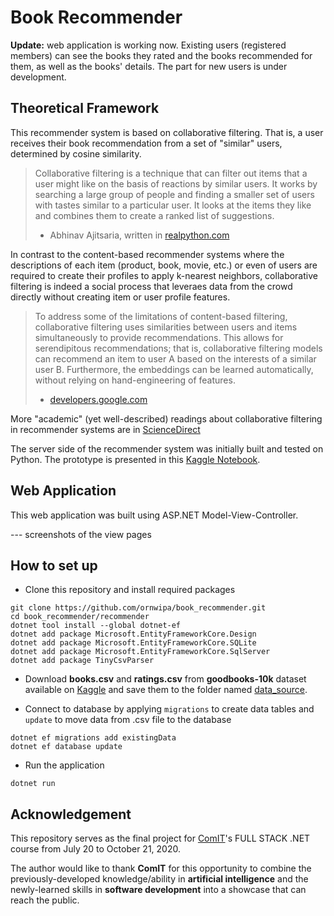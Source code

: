 # Book Recommender

**Update:** web application is working now. Existing users (registered members) can see the books they rated and the books recommended for them, as well as the books' details. The part for new users is under development.

## Theoretical Framework

This recommender system is based on collaborative filtering. That is, a user receives their book recommendation from a set of "similar" users, determined by cosine similarity.

> Collaborative filtering is a technique that can filter out items that a user might like on the basis of reactions by similar users. It works by searching a large group of people and finding a smaller set of users with tastes similar to a particular user. It looks at the items they like and combines them to create a ranked list of suggestions.
> - Abhinav Ajitsaria, written in [realpython.com](https://realpython.com/build-recommendation-engine-collaborative-filtering/#reader-comments)

In contrast to the content-based recommender systems where the descriptions of each item (product, book, movie, etc.) or even of users are required to create their profiles to apply k-nearest neighbors, collaborative filtering is indeed a social process that leveraes data from the crowd directly without creating item or user profile features. 

> To address some of the limitations of content-based filtering, collaborative filtering uses similarities between users and items simultaneously to provide recommendations. This allows for serendipitous recommendations; that is, collaborative filtering models can recommend an item to user A based on the interests of a similar user B. Furthermore, the embeddings can be learned automatically, without relying on hand-engineering of features.
> - [developers.google.com](https://developers.google.com/machine-learning/recommendation/collaborative/basics)

More "academic" (yet well-described) readings about collaborative filtering in recommender systems are in [ScienceDirect](https://www.sciencedirect.com/topics/computer-science/collaborative-filtering)

The server side of the recommender system was initially built and tested on Python. The prototype is presented in this [Kaggle Notebook](https://www.kaggle.com/ornwipathamsuwan/book-recommender-using-collaborative-filtering).

## Web Application

This web application was built using ASP.NET Model-View-Controller.

--- screenshots of the view pages

## How to set up

- Clone this repository and install required packages
```
git clone https://github.com/ornwipa/book_recommender.git
cd book_recommender/recommender
dotnet tool install --global dotnet-ef
dotnet add package Microsoft.EntityFrameworkCore.Design
dotnet add package Microsoft.EntityFrameworkCore.SQLite
dotnet add package Microsoft.EntityFrameworkCore.SqlServer
dotnet add package TinyCsvParser
```

- Download **books.csv** and **ratings.csv** from **goodbooks-10k** dataset available on [Kaggle](https://www.kaggle.com/zygmunt/goodbooks-10k) and save them to the folder named [data_source](https://github.com/ornwipa/book_recommender/tree/master/data_source).

- Connect to database by applying `migrations` to create data tables and `update` to move data from .csv file to the database 
```
dotnet ef migrations add existingData
dotnet ef database update
```

- Run the application
```
dotnet run
```

## Acknowledgement

This repository serves as the final project for [ComIT](https://www.comit.org/)'s FULL STACK .NET course from July 20 to October 21, 2020.

The author would like to thank **ComIT** for this opportunity to combine the previously-developed knowledge/ability in **artificial intelligence** and the newly-learned skills in **software development** into a showcase that can reach the public.
